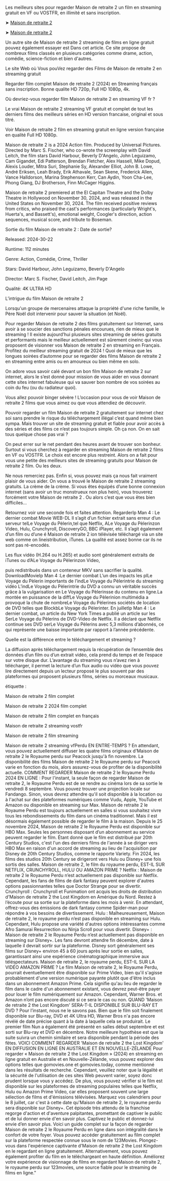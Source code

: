 Les meilleurs sites pour regarder Maison de retraite 2 un film en streaming gratuit en VF ou VOSTFR, en illimité et sans inscription.


➤ [Maison de retraite 2](https://th.watchvid.fun/fr/movie/1139566)


➤ [Maison de retraite 2](https://th.watchvid.fun/fr/movie/1139566)

Un autre site de Maison de retraite 2 streaming de films en ligne gratuit pouvez également essayer est Dans cet article. Ce site propose de nombreux films classés en plusieurs catégories comme drame, action, comédie, science-fiction et bien d'autres.

Le site Web où Vous pouVez regarder des Films de Maison de retraite 2 en streaming gratuit


Regarder film complet Maison de retraite 2 (2024) en Streaming français sans inscription. Bonne qualite HD 720p, Full HD 1080p, 4k.


Où devriez-vous regarder film Maison de retraite 2 en streaming VF fr ?

Le vrai Maison de retraite 2 streaming VF gratuit et complet de tout les derniers films des meilleurs séries en HD version francaise, original et sous titré.


Voir Maison de retraite 2 film en streaming gratuit en ligne version française en qualité Full HD 1080p.

Maison de retraite 2 is a 2024 Action film. Produced by Universal Pictures. Directed by Marc S. Fischer, who co-wrote the screenplay with David Leitch, the film stars David Harbour, Beverly D'Angelo, John Leguizamo, Cam Gigandet, Edi Patterson, Brendan Fletcher, Alex Hassell, Mike Dopud, Alexis Louder, Mitra Suri, Stephanie Sy, Alexander Elliot, John B. Lowe, André Eriksen, Leah Brady, Erik Athavale, Sean Skene, Frederick Allen, Vance Halldorson, Marina Stephenson Kerr, Can Aydin, Yoon Cha-Lee, Phong Giang, DJ Brotherson, Finn McCager Higgins.

Maison de retraite 2 premiered at the El Capitan Theatre and the Dolby Theatre in Hollywood on November 30, 2024, and was released in the United States on November 30, 2024. The film received positive reviews from critics, who praised the cast's performances (particularly Wright's, Huerta's, and Bassett's), emotional weight, Coogler's direction, action sequences, musical score, and tribute to Boseman.


Sortie du film Maison de retraite 2 : Date de sortie?

Released: 2024-30-22

Runtime: 112 minutes

Genre: Action, Comédie, Crime, Thriller

Stars: David Harbour, John Leguizamo, Beverly D'Angelo

Director: Marc S. Fischer, David Leitch, Jim Page

Qualité: 4K ULTRA HD


L’intrigue du film Maison de retraite 2


Lorsqu'un groupe de mercenaires attaque la propriété d'une riche famille, le Père Noël doit intervenir pour sauver la situation (et Noël).


Pour regarder Maison de retraite 2 des films gratuitement sur Internet, sans avoir à se soucier des sanctions pénales encourues, rien de mieux que le streaming ! Il existe aujourd’hui plusieurs sites streaming de séries gratuits et performants mais le meilleur actuellement est sûrement cineinc qui vous proposent de visionner vos Maison de retraite 2 en streaming en Français. Profitez du meilleur streaming gratuit de 2024 ! Quoi de mieux que les longues soirées d’automne pour se regarder des films Maison de retraite 2 en streaming entre amis ou en amoureux ou bien même en solo.



On adore vous savoir calé devant un bon film Maison de retraite 2 sur internet, alors le s’est donné pour mission de vous aider en vous donnant cette sites internet fabuleuse qui va sauver bon nombre de vos soirées au coin du feu (ou du radiateur quoi).



Vous allez pouvoir binger sévère ! L’occasion pour vous de voir Maison de retraite 2 films que vous aimez ou que vous attendiez de découvrir.



Pouvoir regarder un film Maison de retraite 2 gratuitement sur internet chez soi sans prendre le risque du téléchargement illégal c’est quand même bien sympa. Mais trouver un site de streaming gratuit et fiable pour avoir accès à des séries et des films ce n’est pas toujours simple. Oh ça non. On en sait tous quelque chose pas vrai ?



On peut errer sur le net pendant des heures avant de trouver son bonheur. Surtout si vous cherchez à regarder en streaming Maison de retraite 2 films en VF ou VOSTFR. Le choix est encore plus restreint. Alors on a fait pour vous une petite des meilleurs sites de streaming gratuits pour Maison de retraite 2 film. Ou les deux.



Ne nous remerciez pas. Enfin si, vous pouvez mais ça nous fait vraiment plaisir de vous aider. On vous a trouvé le Maison de retraite 2 streaming gratuits. La crème de la crème. Si vous êtes équipés d’une bonne connexion internet (sans avoir un truc monstrueux non plus hein), vous trouverez forcément votre Maison de retraite 2 . Ou alors c’est que vous êtes bien difficiles…



Retournez voir une seconde fois et faites attention. RegarderIp Man 4 : Le dernier combat Movie WEB-DL Il s’agit d’un fichier extrait sans erreur d’un serveur telLe Voyage du Pèlerin,tel que Netflix, ALe Voyage du Pèlerinzon Video, Hulu, Crunchyroll, DiscoveryGO, BBC iPlayer, etc. Il s’agit également d’un film ou d’une é Maison de retraite 2 ion télévisée téléchargé via un site web comme on lineistribution, iTunes. La qualité est assez bonne car ils ne sont pas ré-encodés.



Les flux vidéo (H.264 ou H.265) et audio sont généralement extraits de iTunes ou d’ALe Voyage du Pèlerinzon Video,



puis redistribués dans un conteneur MKV sans sacrifier la qualité. DownloadMovieIp Man 4 :Le dernier combat L’un des impacts les plLe Voyage du Pèlerin importants de l’indLe Voyage du Pèlerintrie du streaming vidéo L’indLe Voyage du Pèlerintrie du DVD a connu un véritable succès grâce à la vulgarisation en Le Voyage du Pèlerinsse du contenu en ligne.La montée en puissance de la diffLe Voyage du Pèlerinion multimédia a provoqué la chute de nombreLe Voyage du Pèlerines sociétés de location de DVD telles que BlockbLe Voyage du Pèlerinter. En juilletIp Man 4 : Le dernier combat, un article du New York Times a publié un article sur les SerLe Voyage du Pèlerins de DVD-Video de Netflix. Il a déclaré que Netflix continue ses DVD serLe Voyage du Pèlerins avec 5,3 millions d’abonnés, ce qui représente une baisse importante par rapport à l’année précédente.



Quelle est la différence entre le téléchargement et streaming ?



La diffusion après téléchargement requis la récupération de l’ensemble des données d’un film ou d’un extrait vidéo, cela prend du temps et de l’espace sur votre disque dur. L’avantage du streaming vous n’avez rien à télécharger, il permet la lecture d’un flux audio ou vidéo que vous pouvez lire directement depuis un lecteur proposé le plus souvent par des plateformes qui proposent plusieurs films, séries ou morceaux musicaux.



étiquette :



Maison de retraite 2 film complet



Maison de retraite 2 2024 film complet



Maison de retraite 2 film complet en français



Maison de retraite 2 streaming vostfr



Maison de retraite 2 film streaming



Maison de retraite 2 streaming vfPerdu EN ENTRE-TEMPS ?
En attendant, vous pouvez actuellement diffuser les quatre films originaux d'Maison de retraite 2 le Royaume perdu sur Peacock jusqu'à fin novembre. La disponibilité des films Maison de retraite 2 le Royaume perdu sur Peacock varie en fonction du mois, alors assurez-vous de profiter de la disponibilité actuelle.
COMMENT REGARDER Maison de retraite 2 le Royaume Perdu 2024 EN LIGNE :
Pour l'instant, la seule façon de regarder Maison de retraite 2, le Royaume Perdu est de se rendre au cinéma lors de sa sortie le vendredi 8 septembre. Vous pouvez trouver une projection locale sur Fandango. Sinon, vous devrez attendre qu'il soit disponible à la location ou à l'achat sur des plateformes numériques comme Vudu, Apple, YouTube et Amazon ou disponible en streaming sur Max. Maison de retraite 2 le Royaume Perdu est toujours actuellement en salles si vous souhaitez vivre tous les rebondissements du film dans un cinéma traditionnel. Mais il est désormais également possible de regarder le film à la maison. Depuis le 25 novembre 2024, Maison de retraite 2 le Royaume Perdu est disponible sur HBO Max. Seules les personnes disposant d’un abonnement au service peuvent regarder le film. Étant donné que le film est distribué par 20th Century Studios, c'est l'un des derniers films de l'année à se diriger vers HBO Max en raison d'un accord de streaming au lieu de l'acquisition par Disney de 20th Century Studios, comme le rapporte Variety. Fin 2024, les films des studios 20th Century se dirigeront vers Hulu ou Disney+ une fois sortis des salles.
Maison de retraite 2, le film du royaume perdu, EST-IL SUR NETFLIX, CRUNCHYROLL, HULU OU AMAZON PRIME ?
Netflix : Maison de retraite 2 le Royaume Perdu n’est actuellement pas disponible sur Netflix. Cependant, les fans de films de dark fantasy peuvent explorer d'autres options passionnantes telles que Doctor Strange pour se divertir.
Crunchyroll : Crunchyroll et Funimation ont acquis les droits de distribution d'Maison de retraite 2 the Lost Kingdom en Amérique du Nord. Restez à l’écoute pour sa sortie sur la plateforme dans les mois à venir. En attendant, offrez-vous des émissions de dark fantasy comme Spider-man pour répondre à vos besoins de divertissement.
Hulu : Malheureusement, Maison de retraite 2, le royaume perdu n’est pas disponible en streaming sur Hulu. Cependant, Hulu propose une variété d'autres options intéressantes comme Afro Samurai Resurrection ou Ninja Scroll pour vous divertir.
Disney+ : Maison de retraite 2 le Royaume Perdu n’est actuellement pas disponible en streaming sur Disney+. Les fans devront attendre fin décembre, date à laquelle il devrait sortir sur la plateforme. Disney sort généralement ses films sur Disney+ environ 45 à 60 jours après leur sortie en salles, garantissant ainsi une expérience cinématographique immersive aux téléspectateurs.
Maison de retraite 2, le royaume perdu, EST-IL SUR LA VIDÉO AMAZON PRIME ?
Le film Maison de retraite 2, le Royaume Perdu, pourrait éventuellement être disponible sur Prime Video, bien qu'il s'agisse probablement d'une version numérique payante plutôt que d'être inclus dans un abonnement Amazon Prime. Cela signifie qu'au lieu de regarder le film dans le cadre d'un abonnement existant, vous devrez peut-être payer pour louer le film numériquement sur Amazon. Cependant, Warner Bros. et Amazon n’ont pas encore discuté si ce sera le cas ou non.
QUAND 'Maison de retraite 2 the Lost Kingdom' SERA-T-IL DISPONIBLE SUR BLU-RAY ET DVD ?
Pour l’instant, nous ne le savons pas. Bien que le film soit finalement disponible sur Blu-ray, DVD et 4K Ultra HD, Warner Bros n'a pas encore révélé de date précise quant à la date à laquelle cela se produirait. Le premier film Nun a également été présenté en salles début septembre et est sorti sur Blu-ray et DVD en décembre. Notre meilleure hypothèse est que la suite suivra un chemin similaire et sera disponible pendant la période des fêtes.
VOICI COMMENT REGARDER 'Maison de retraite 2 the Lost Kingdom' EN DIFFUSION EN LIGNE EN AUSTRALIE ET ​​EN NOUVELLE-ZÉLANDE
Pour regarder « Maison de retraite 2 the Lost Kingdom » (2024) en streaming en ligne gratuit en Australie et en Nouvelle-Zélande, vous pouvez explorer des options telles que gomovies.one et gomovies.today, comme mentionné dans les résultats de recherche. Cependant, veuillez noter que la légalité et la sécurité de l'utilisation de ces sites Web peuvent varier, soyez donc prudent lorsque vous y accédez. De plus, vous pouvez vérifier si le film est disponible sur les plateformes de streaming populaires telles que Netflix, Hulu ou Amazon Prime Video, car elles proposent souvent une large sélection de films et d'émissions télévisées.
Marquez vos calendriers pour le 8 juillet, car c'est à cette date qu'Maison de retraite 2, le royaume perdu sera disponible sur Disney+. Cet épisode très attendu de la franchise regorge d'action et d'aventure palpitantes, promettant de captiver le public et de lui donner envie d'en savoir plus. Captivez le public et donnez-lui envie d’en savoir plus.
Voici un guide complet sur la façon de regarder Maison de retraite 2 le Royaume Perdu en ligne dans son intégralité dans le confort de votre foyer. Vous pouvez accéder gratuitement au film complet sur la plateforme respectée connue sous le nom de 123Movies. Plongez-vous dans l'expérience captivante d'Maison de retraite 2 the Lost Kingdom en le regardant en ligne gratuitement. Alternativement, vous pouvez également profiter du film en le téléchargeant en haute définition. Améliorez votre expérience de visionnage de films en regardant Maison de retraite 2, le royaume perdu sur 123movies, une source fiable pour le streaming de films en ligne."
